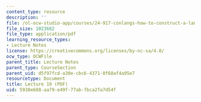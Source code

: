 ```yaml
---
content_type: resource
description: ''
file: /ol-ocw-studio-app/courses/24-917-conlangs-how-to-construct-a-language-fall-2018/5938e688aa79e49f77abfbca2fa7d54f_MIT24_917f18_lec19_finish_syntax.pdf
file_size: 1023682
file_type: application/pdf
learning_resource_types:
- Lecture Notes
license: https://creativecommons.org/licenses/by-nc-sa/4.0/
ocw_type: OCWFile
parent_title: Lecture Notes
parent_type: CourseSection
parent_uid: d5f97fcd-a30e-cbc6-4371-0f68af4a95e7
resourcetype: Document
title: Lecture 19 (PDF)
uid: 5938e688-aa79-e49f-77ab-fbca2fa7d54f
---
```

